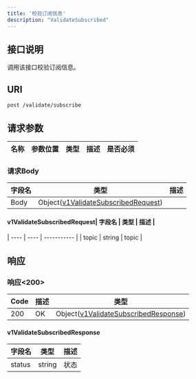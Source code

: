 ```yaml
---
title: '校验订阅信息'
description: "ValidateSubscribed"
---
```

## 接口说明
调用该接口校验订阅信息。

## URI

```
post /validate/subscribe
```

## 请求参数

| 名称 | 参数位置 | 类型 | 描述 |  是否必须 |
| ---- | ---------- | ----------- | ----------- | ----------- |

### 请求Body
| 字段名 | 类型 | 描述 |
| ----------- | ------ | ------ |
| Body | Object([v1ValidateSubscribedRequest](#v1ValidateSubscribedRequest)) |  |

#### v1ValidateSubscribedRequest| 字段名 | 类型 | 描述 |
| ---- | ---- | ----------- | 
| topic | string | topic |






## 响应


### 响应<200>
| Code | 描述 | 类型 |
| ---- | ----------- | ------ | 
| 200 | OK | Object([v1ValidateSubscribedResponse](#v1ValidateSubscribedResponse)) |

#### v1ValidateSubscribedResponse

| 字段名 | 类型 | 描述 |
| ---- | ---- | ----------- | 
| status | string | 状态 |







